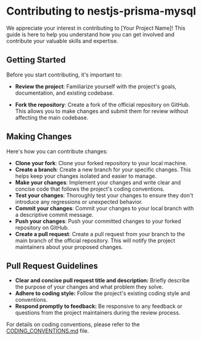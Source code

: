 # Contributing to nestjs-prisma-mysql

We appreciate your interest in contributing to [Your Project Name]! This guide is here to help you understand how you can get involved and contribute your valuable skills and expertise.

## Getting Started

Before you start contributing, it's important to:

- **Review the project**: Familiarize yourself with the project's goals, documentation, and existing codebase.

- **Fork the repository**: Create a fork of the official repository on GitHub. This allows you to make changes and submit them for review without affecting the main codebase.

## Making Changes

Here's how you can contribute changes:

- **Clone your fork**: Clone your forked repository to your local machine.
- **Create a branch**: Create a new branch for your specific changes. This helps keep your changes isolated and easier to manage.
- **Make your changes**: Implement your changes and write clear and concise code that follows the project's coding conventions.
- **Test your changes**: Thoroughly test your changes to ensure they don't introduce any regressions or unexpected behavior.
- **Commit your changes**: Commit your changes to your local branch with a descriptive commit message.
- **Push your changes**: Push your committed changes to your forked repository on GitHub.
- **Create a pull request**: Create a pull request from your branch to the main branch of the official repository. This will notify the project maintainers about your proposed changes.

## Pull Request Guidelines

- **Clear and concise pull request title and description:** Briefly describe the purpose of your changes and what problem they solve.
- **Adhere to coding style:** Follow the project's existing coding style and conventions.
- **Respond promptly to feedback:** Be responsive to any feedback or questions from the project maintainers during the review process.

For details on coding conventions, please refer to the [CODING_CONVENTIONS.md](CODING_CONVENTIONS.md) file.
